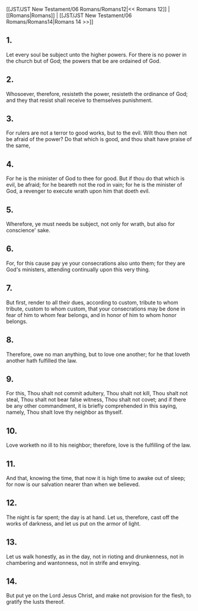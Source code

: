 [[JST/JST New Testament/06 Romans/Romans12|<< Romans 12]] | [[Romans|Romans]] | [[JST/JST New Testament/06 Romans/Romans14|Romans 14 >>]]
## 1.
Let every soul be subject unto the higher powers. For there is no power in the church but of God; the powers that be are ordained of God.
## 2.
Whosoever, therefore, resisteth the power, resisteth the ordinance of God; and they that resist shall receive to themselves punishment.
## 3.
For rulers are not a terror to good works, but to the evil. Wilt thou then not be afraid of the power? Do that which is good, and thou shalt have praise of the same,
## 4.
For he is the minister of God to thee for good. But if thou do that which is evil, be afraid; for he beareth not the rod in vain; for he is the minister of God, a revenger to execute wrath upon him that doeth evil.
## 5.
Wherefore, ye must needs be subject, not only for wrath, but also for conscience\' sake.
## 6.
For, for this cause pay ye your consecrations also unto them; for they are God\'s ministers, attending continually upon this very thing.
## 7.
But first, render to all their dues, according to custom, tribute to whom tribute, custom to whom custom, that your consecrations may be done in fear of him to whom fear belongs, and in honor of him to whom honor belongs.
## 8.
Therefore, owe no man anything, but to love one another; for he that loveth another hath fulfilled the law.
## 9.
For this, Thou shalt not commit adultery, Thou shalt not kill, Thou shalt not steal, Thou shalt not bear false witness, Thou shalt not covet; and if there be any other commandment, it is briefly comprehended in this saying, namely, Thou shalt love thy neighbor as thyself.
## 10.
Love worketh no ill to his neighbor; therefore, love is the fulfilling of the law.
## 11.
And that, knowing the time, that now it is high time to awake out of sleep; for now is our salvation nearer than when we believed.
## 12.
The night is far spent; the day is at hand. Let us, therefore, cast off the works of darkness, and let us put on the armor of light.
## 13.
Let us walk honestly, as in the day, not in rioting and drunkenness, not in chambering and wantonness, not in strife and envying.
## 14.
But put ye on the Lord Jesus Christ, and make not provision for the flesh, to gratify the lusts thereof.

